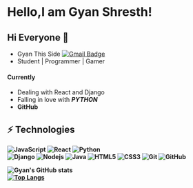 # Hello,I am Gyan Shresth!

## Hi Everyone 💙
- Gyan This Side [![Gmail Badge](https://img.shields.io/badge/-sweetdeviljs05@gmail.com-c14438?style=flat-square&logo=Gmail&logoColor=white&link=mailto:sweetdeviljs05@gmail.com)](mailto:sweetdeviljs05@gmail.com)
- Student | Programmer | Gamer
#### Currently 
- Dealing with React and Django
- Falling in love with <b> <i>_PYTHON_</i> <b>
- GitHub
   
 
## ⚡ Technologies

![JavaScript](https://img.shields.io/badge/-JavaScript-black?style=flat-square&logo=javascript)
![React](https://img.shields.io/badge/-React-black?style=flat-square&logo=react)
![Python](https://img.shields.io/badge/-Python-black?style=flat-square&logo=Python)<br>
![Django](https://img.shields.io/badge/-Python-black?style=flat-square&logo=django)
![Nodejs](https://img.shields.io/badge/-Nodejs-black?style=flat-square&logo=Node.js)
![Java](https://img.shields.io/badge/-java-E34A86?style=flat-square&logo=java)
![HTML5](https://img.shields.io/badge/-HTML5-E34F26?style=flat-square&logo=html5&logoColor=white)
![CSS3](https://img.shields.io/badge/-CSS3-1572B6?style=flat-square&logo=css3)
![Git](https://img.shields.io/badge/-Git-black?style=flat-square&logo=git)
![GitHub](https://img.shields.io/badge/-GitHub-181717?style=flat-square&logo=github)


   ![Gyan's GitHub stats](https://github-readme-stats.vercel.app/api?username=gyan-jsx&show_icons=true&theme=gotham)<Br>
   [![Top Langs](https://github-readme-stats.vercel.app/api/top-langs/?username=gyan-jsx&theme=gotham&layout=compact)](https://github.com/gyan-jsx/github-readme-stats)<br>
 
